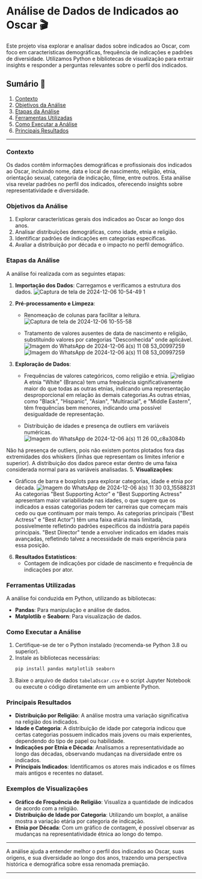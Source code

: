 # Análise de Dados de Indicados ao Oscar 🎬

Este projeto visa explorar e analisar dados sobre indicados ao Oscar, com foco em características demográficas, frequência de indicações e padrões de diversidade. Utilizamos Python e bibliotecas de visualização para extrair insights e responder a perguntas relevantes sobre o perfil dos indicados.

## Sumário 📑

1. [Contexto](#contexto)
2. [Objetivos da Análise](#objetivos-da-análise)
3. [Etapas da Análise](#etapas-da-análise)
4. [Ferramentas Utilizadas](#ferramentas-utilizadas)
5. [Como Executar a Análise](#como-executar-a-análise)
6. [Principais Resultados](#principais-resultados)

---

### Contexto

Os dados contêm informações demográficas e profissionais dos indicados ao Oscar, incluindo nome, data e local de nascimento, religião, etnia, orientação sexual, categoria de indicação, filme, entre outros. Esta análise visa revelar padrões no perfil dos indicados, oferecendo insights sobre representatividade e diversidade.

### Objetivos da Análise

1. Explorar características gerais dos indicados ao Oscar ao longo dos anos.
2. Analisar distribuições demográficas, como idade, etnia e religião.
3. Identificar padrões de indicações em categorias específicas.
4. Avaliar a distribuição por década e o impacto no perfil demográfico.

### Etapas da Análise

A análise foi realizada com as seguintes etapas:

1. **Importação dos Dados**: Carregamos e verificamos a estrutura dos dados.
   ![Captura de tela de 2024-12-06 10-54-49 1](https://github.com/user-attachments/assets/42b6d1ef-2e9a-4d4e-9a2f-0be5036e96ae)


  
3. **Pré-processamento e Limpeza**:
   - Renomeação de colunas para facilitar a leitura.
     ![Captura de tela de 2024-12-06 10-55-58](https://github.com/user-attachments/assets/e9c57d4d-bc89-4d48-a773-1f85fa1f75d3)

   - Tratamento de valores ausentes de data de nascimento e religião, substituindo valores por categorias "Desconhecida" onde aplicável.
     ![Imagem do WhatsApp de 2024-12-06 à(s) 11 08 53_00997259](https://github.com/user-attachments/assets/17c3eada-6329-494f-af76-066cc58a22df)
![Imagem do WhatsApp de 2024-12-06 à(s) 11 08 53_00997259](https://github.com/user-attachments/assets/accdafee-eb31-4122-ab60-23cb4cb23ee7)

4. **Exploração de Dados**:
   - Frequências de valores categóricos, como religião e etnia.
     ![religiao](https://github.com/user-attachments/assets/1c0227f4-8117-4191-9eaa-7d5b553112a2)
A etnia "White" (Branca) tem uma frequência significativamente maior do que todas as outras etnias, indicando uma representação desproporcional em relação às demais categorias.As outras etnias, como "Black", "Hispanic", "Asian", "Multiracial", e "Middle Eastern", têm frequências bem menores, indicando uma possível desigualdade de representação.

   - Distribuição de idades e presença de outliers em variáveis numéricas.
     ![Imagem do WhatsApp de 2024-12-06 à(s) 11 26 00_c8a3084b](https://github.com/user-attachments/assets/0d50820b-8c88-4bab-ac10-6de5c9b43179)
     
Não há presença de outliers, pois não existem pontos plotados fora das extremidades dos whiskers (linhas que representam os limites inferior e superior).
A distribuição dos dados parece estar dentro de uma faixa considerada normal para as variáveis analisadas.
5. **Visualizações**:
   - Gráficos de barra e boxplots para explorar categorias, idade e etnia por década.
     ![Imagem do WhatsApp de 2024-12-06 à(s) 11 30 03_15588231](https://github.com/user-attachments/assets/cc52505b-34a3-41f9-a476-8fc2690e4a1f)
As categorias "Best Supporting Actor" e "Best Supporting Actress" apresentam maior variabilidade nas idades, o que sugere que os indicados a essas categorias podem ter carreiras que começam mais cedo ou que continuam por mais tempo.
As categorias principais ("Best Actress" e "Best Actor") têm uma faixa etária mais limitada, possivelmente refletindo padrões específicos da indústria para papéis principais.
"Best Director" tende a envolver indicados em idades mais avançadas, refletindo talvez a necessidade de mais experiência para essa posição.

6. **Resultados Estatísticos**:
   - Contagem de indicações por cidade de nascimento e frequência de indicações por ator.

### Ferramentas Utilizadas

A análise foi conduzida em Python, utilizando as bibliotecas:

- **Pandas**: Para manipulação e análise de dados.
- **Matplotlib** e **Seaborn**: Para visualização de dados.

### Como Executar a Análise

1. Certifique-se de ter o Python instalado (recomenda-se Python 3.8 ou superior).
2. Instale as bibliotecas necessárias:
   ```bash
   pip install pandas matplotlib seaborn
   ```
3. Baixe o arquivo de dados `tabelaOscar.csv` e o script Jupyter Notebook ou execute o código diretamente em um ambiente Python.

### Principais Resultados

- **Distribuição por Religião**: A análise mostra uma variação significativa na religião dos indicados. 
- **Idade e Categoria**: A distribuição de idade por categoria indicou que certas categorias possuem indicados mais jovens ou mais experientes, dependendo do tipo de papel ou habilidade.
- **Indicações por Etnia e Década**: Analisamos a representatividade ao longo das décadas, observando mudanças na diversidade entre os indicados.
- **Principais Indicados**: Identificamos os atores mais indicados e os filmes mais antigos e recentes no dataset.

### Exemplos de Visualizações

- **Gráfico de Frequência de Religião**: Visualiza a quantidade de indicados de acordo com a religião.
- **Distribuição de Idade por Categoria**: Utilizando um boxplot, a análise mostra a variação etária por categoria de indicação.
- **Etnia por Década**: Com um gráfico de contagem, é possível observar as mudanças na representatividade étnica ao longo do tempo.

---

A análise ajuda a entender melhor o perfil dos indicados ao Oscar, suas origens, e sua diversidade ao longo dos anos, trazendo uma perspectiva histórica e demográfica sobre essa renomada premiação.

--- 

